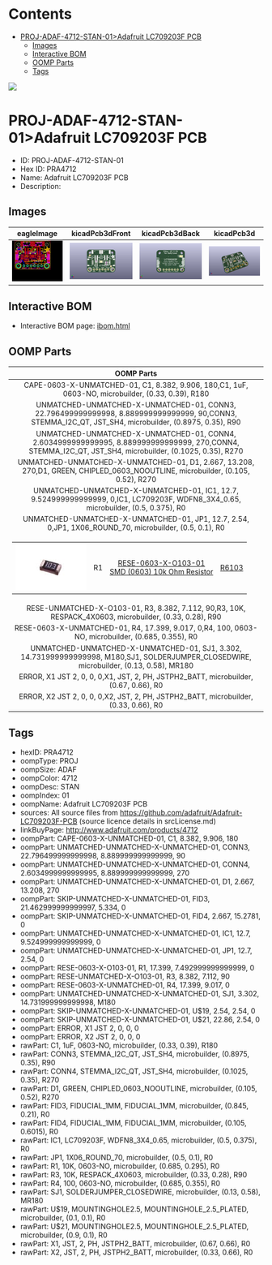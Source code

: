 



Contents
========

* [PROJ-ADAF-4712-STAN-01>Adafruit LC709203F PCB](#proj-adaf-4712-stan-01adafruit-lc709203f-pcb)
	* [Images](#images)
	* [Interactive BOM](#interactive-bom)
	* [OOMP Parts](#oomp-parts)
	* [Tags](#tags)
  
![][im]
# PROJ-ADAF-4712-STAN-01>Adafruit LC709203F PCB

- ID: PROJ-ADAF-4712-STAN-01
- Hex ID: PRA4712
- Name: Adafruit LC709203F PCB
- Description: 

## Images
  
  

|eagleImage|kicadPcb3dFront|kicadPcb3dBack|kicadPcb3d|
| :---: | :---: | :---: | :---: |
|[![eagleImage](eagleImage_140.png)](eagleImage_600.png)|[![kicadPcb3dFront](kicadPcb3dFront_140.png)](kicadPcb3dFront_600.png)|[![kicadPcb3dBack](kicadPcb3dBack_140.png)](kicadPcb3dBack_600.png)|[![kicadPcb3d](kicadPcb3d_140.png)](kicadPcb3d_600.png)|

## Interactive BOM

- Interactive BOM page: [ibom.html](kicad/bom/ibom.html)

## OOMP Parts
  

|OOMP Parts|
| :---: |
|CAPE-0603-X-UNMATCHED-01, C1, 8.382, 9.906, 180,C1, 1uF, 0603-NO, microbuilder, (0.33, 0.39), R180|
|UNMATCHED-UNMATCHED-X-UNMATCHED-01, CONN3, 22.796499999999998, 8.889999999999999, 90,CONN3, STEMMA_I2C_QT, JST_SH4, microbuilder, (0.8975, 0.35), R90|
|UNMATCHED-UNMATCHED-X-UNMATCHED-01, CONN4, 2.6034999999999995, 8.889999999999999, 270,CONN4, STEMMA_I2C_QT, JST_SH4, microbuilder, (0.1025, 0.35), R270|
|UNMATCHED-UNMATCHED-X-UNMATCHED-01, D1, 2.667, 13.208, 270,D1, GREEN, CHIPLED_0603_NOOUTLINE, microbuilder, (0.105, 0.52), R270|
|UNMATCHED-UNMATCHED-X-UNMATCHED-01, IC1, 12.7, 9.524999999999999, 0,IC1, LC709203F, WDFN8_3X4_0.65, microbuilder, (0.5, 0.375), R0|
|UNMATCHED-UNMATCHED-X-UNMATCHED-01, JP1, 12.7, 2.54, 0,JP1, 1X06_ROUND_70, microbuilder, (0.5, 0.1), R0|
|<table><tr><td>![RESE-0603-X-O103-01](https://raw.githubusercontent.com/oomlout/oomlout_OOMP_parts/main/RESE-0603-X-O103-01/image_140.jpg)</td><td> R1</td><td>[RESE-0603-X-O103-01<br>SMD (0603) 10k Ohm Resistor](https://github.com/oomlout/oomlout_OOMP_parts/tree/main/RESE-0603-X-O103-01/)</td><td>[R6103](https://github.com/oomlout/oomlout_OOMP_parts/tree/main/RESE-0603-X-O103-01/)</td></tr></table>|
|RESE-UNMATCHED-X-O103-01, R3, 8.382, 7.112, 90,R3, 10K, RESPACK_4X0603, microbuilder, (0.33, 0.28), R90|
|RESE-0603-X-UNMATCHED-01, R4, 17.399, 9.017, 0,R4, 100, 0603-NO, microbuilder, (0.685, 0.355), R0|
|UNMATCHED-UNMATCHED-X-UNMATCHED-01, SJ1, 3.302, 14.731999999999998, M180,SJ1, SOLDERJUMPER_CLOSEDWIRE, microbuilder, (0.13, 0.58), MR180|
|ERROR, X1 JST 2, 0, 0, 0,X1, JST, 2, PH, JSTPH2_BATT, microbuilder, (0.67, 0.66), R0|
|ERROR, X2 JST 2, 0, 0, 0,X2, JST, 2, PH, JSTPH2_BATT, microbuilder, (0.33, 0.66), R0|

## Tags

- hexID: PRA4712
- oompType: PROJ
- oompSize: ADAF
- oompColor: 4712
- oompDesc: STAN
- oompIndex: 01
- oompName: Adafruit LC709203F PCB
- sources: All source files from https://github.com/adafruit/Adafruit-LC709203F-PCB (source licence details in srcLicense.md)
- linkBuyPage: http://www.adafruit.com/products/4712
- oompPart: CAPE-0603-X-UNMATCHED-01, C1, 8.382, 9.906, 180
- oompPart: UNMATCHED-UNMATCHED-X-UNMATCHED-01, CONN3, 22.796499999999998, 8.889999999999999, 90
- oompPart: UNMATCHED-UNMATCHED-X-UNMATCHED-01, CONN4, 2.6034999999999995, 8.889999999999999, 270
- oompPart: UNMATCHED-UNMATCHED-X-UNMATCHED-01, D1, 2.667, 13.208, 270
- oompPart: SKIP-UNMATCHED-X-UNMATCHED-01, FID3, 21.462999999999997, 5.334, 0
- oompPart: SKIP-UNMATCHED-X-UNMATCHED-01, FID4, 2.667, 15.2781, 0
- oompPart: UNMATCHED-UNMATCHED-X-UNMATCHED-01, IC1, 12.7, 9.524999999999999, 0
- oompPart: UNMATCHED-UNMATCHED-X-UNMATCHED-01, JP1, 12.7, 2.54, 0
- oompPart: RESE-0603-X-O103-01, R1, 17.399, 7.492999999999999, 0
- oompPart: RESE-UNMATCHED-X-O103-01, R3, 8.382, 7.112, 90
- oompPart: RESE-0603-X-UNMATCHED-01, R4, 17.399, 9.017, 0
- oompPart: UNMATCHED-UNMATCHED-X-UNMATCHED-01, SJ1, 3.302, 14.731999999999998, M180
- oompPart: SKIP-UNMATCHED-X-UNMATCHED-01, U$19, 2.54, 2.54, 0
- oompPart: SKIP-UNMATCHED-X-UNMATCHED-01, U$21, 22.86, 2.54, 0
- oompPart: ERROR, X1 JST 2, 0, 0, 0
- oompPart: ERROR, X2 JST 2, 0, 0, 0
- rawPart: C1, 1uF, 0603-NO, microbuilder, (0.33, 0.39), R180
- rawPart: CONN3, STEMMA_I2C_QT, JST_SH4, microbuilder, (0.8975, 0.35), R90
- rawPart: CONN4, STEMMA_I2C_QT, JST_SH4, microbuilder, (0.1025, 0.35), R270
- rawPart: D1, GREEN, CHIPLED_0603_NOOUTLINE, microbuilder, (0.105, 0.52), R270
- rawPart: FID3, FIDUCIAL_1MM, FIDUCIAL_1MM, microbuilder, (0.845, 0.21), R0
- rawPart: FID4, FIDUCIAL_1MM, FIDUCIAL_1MM, microbuilder, (0.105, 0.6015), R0
- rawPart: IC1, LC709203F, WDFN8_3X4_0.65, microbuilder, (0.5, 0.375), R0
- rawPart: JP1, 1X06_ROUND_70, microbuilder, (0.5, 0.1), R0
- rawPart: R1, 10K, 0603-NO, microbuilder, (0.685, 0.295), R0
- rawPart: R3, 10K, RESPACK_4X0603, microbuilder, (0.33, 0.28), R90
- rawPart: R4, 100, 0603-NO, microbuilder, (0.685, 0.355), R0
- rawPart: SJ1, SOLDERJUMPER_CLOSEDWIRE, microbuilder, (0.13, 0.58), MR180
- rawPart: U$19, MOUNTINGHOLE2.5, MOUNTINGHOLE_2.5_PLATED, microbuilder, (0.1, 0.1), R0
- rawPart: U$21, MOUNTINGHOLE2.5, MOUNTINGHOLE_2.5_PLATED, microbuilder, (0.9, 0.1), R0
- rawPart: X1, JST, 2, PH, JSTPH2_BATT, microbuilder, (0.67, 0.66), R0
- rawPart: X2, JST, 2, PH, JSTPH2_BATT, microbuilder, (0.33, 0.66), R0



[im]: kicadPcb3d_450.png
